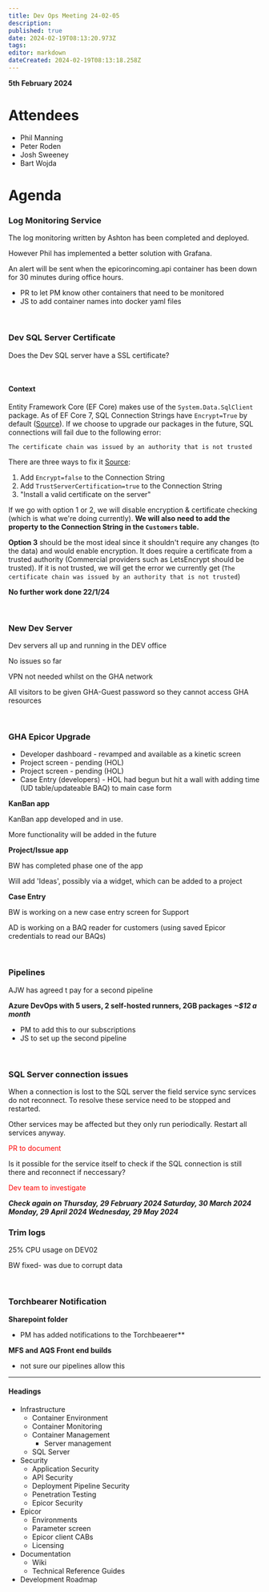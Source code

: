 ```yaml
---
title: Dev Ops Meeting 24-02-05
description: 
published: true
date: 2024-02-19T08:13:20.973Z
tags: 
editor: markdown
dateCreated: 2024-02-19T08:13:18.258Z
---
```


**5th February 2024**

# Attendees

* Phil Manning
* Peter Roden
* Josh Sweeney
* Bart Wojda

# Agenda

### Log Monitoring Service

The log monitoring written by Ashton has been completed and deployed.

However Phil has implemented a better solution with Grafana.

An alert will be sent when the epicorincoming.api container has been down for 30 minutes during office hours.

- PR to let PM know other containers that need to be monitored
- JS to add container names into docker yaml files


<br/>

### Dev SQL Server Certificate

Does the Dev SQL server have a SSL certificate?

<br/>

#### Context
Entity Framework Core (EF Core) makes use of the `System.Data.SqlClient` package. As of EF Core 7, SQL Connection Strings have `Encrypt=True` by default ([Source](https://learn.microsoft.com/en-us/ef/core/what-is-new/ef-core-7.0/breaking-changes?tabs=v7#encrypt-true
)). If we choose to upgrade our packages in the future, SQL connections will fail due to the following error: 
```
The certificate chain was issued by an authority that is not trusted
```

There are three ways to fix it [Source](https://learn.microsoft.com/en-us/ef/core/what-is-new/ef-core-7.0/breaking-changes?tabs=v7#mitigations):
1. Add `Encrypt=false` to the Connection String
2. Add `TrustServerCertification=true` to the Connection String
3. "Install a valid certificate on the server"

If we go with option 1 or 2, we will disable encryption & certificate checking (which is what we're doing currently). **We will also need to add the property to the Connection String in the `Customers` table.**

**Option 3** should be the most ideal since it shouldn't require any changes (to the data) and would enable encryption. It does require a certificate from a trusted authority (Commercial providers such as LetsEncrypt should be trusted). If it is not trusted, we will get the error we currently get (`The certificate chain was issued by an authority that is not trusted`)

**No further work done 22/1/24**


<br/>

### New Dev Server

Dev servers all up and running in the DEV office

No issues so far

VPN not needed whilst on the GHA network

All visitors to be given GHA-Guest password so they cannot access GHA resources

<br/>

### GHA Epicor Upgrade

- Developer dashboard - revamped and available as a kinetic screen
- Project screen - pending (HOL)
- Project screen - pending (HOL)
- Case Entry (developers) - HOL had begun but hit a wall with adding time (UD table/updateable BAQ) to main case form

**KanBan app**

KanBan app developed and in use. 

More functionality will be added in the future

**Project/Issue app**

BW has completed phase one of the app

Will add 'Ideas', possibly via a widget, which can be added to a project

**Case Entry**

BW is working on a new case entry screen for Support

AD is working on a BAQ reader for customers (using saved Epicor credentials to read our BAQs)

<br/>

### Pipelines

AJW has agreed t pay for a second pipeline

**Azure DevOps with 5 users, 2 self-hosted runners, 2GB packages** ***~$12 a month***

- PM to add this to our subscriptions
- JS to set up the second pipeline

<br/>

### SQL Server connection issues

When a connection is lost to the SQL server the field service sync services do not reconnect. To resolve these service need to be stopped and restarted.

Other services may be affected but they only run periodically. Restart all services anyway.

<span style="color:red">PR to document</span>

Is it possible for the service itself to check if the SQL connection is still there and reconnect if neccessary?

<span style="color:red">Dev team to investigate</span>

***Check again on
Thursday, 29 February 2024
Saturday, 30 March 2024
Monday, 29 April 2024
Wednesday, 29 May 2024***

### Trim logs

25% CPU usage on DEV02

BW fixed- was due to corrupt data

<br/>

### Torchbearer Notification

**Sharepoint folder**

- PM has added notifications to the Torchbeaerer**


**MFS and AQS Front end builds**

- not sure our pipelines allow this

---

#### Headings
- Infrastructure
	- Container Environment
  - Container Monitoring
  - Container Management
	- Server management
  - SQL Server
- Security
	- Application Security
  - API Security
  - Deployment Pipeline Security
  - Penetration Testing
  - Epicor Security
- Epicor
	- Environments
  - Parameter screen
  - Epicor client CABs
  - Licensing
- Documentation
	- Wiki
  - Technical Reference Guides
- Development Roadmap
